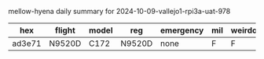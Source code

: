 mellow-hyena daily summary for 2024-10-09-vallejo1-rpi3a-uat-978

|hex|flight|model|reg|emergency|mil|weirdo|
|--|--|--|--|--|--|--|
|ad3e71|N9520D|C172|N9520D|none|F|F|
